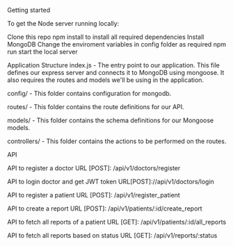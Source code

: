 Getting started

To get the Node server running locally:

Clone this repo
npm install to install all required dependencies
Install MongoDB
Change the enviroment variables in config folder as required
npm run start the local server

Application Structure
index.js - The entry point to our application. This file defines our express server and connects it to MongoDB using mongoose. It also requires the routes and models we'll be using in the application.

config/ - This folder contains configuration for mongodb.

routes/ - This folder contains the route definitions for our API.

models/ - This folder contains the schema definitions for our Mongoose models.

controllers/ - This folder contains the actions to be performed on the routes.


API

API to register a doctor
URL [POST]: /api/v1/doctors/register

API to login doctor and get JWT token
URL[POST]://api/v1/doctors/login

API to register a patient
URL [POST]: /api/v1/register_patient

API to create a report
URL [POST]: /api/v1/patients/:id/create_report


API to fetch all reports of a patient
URL [GET]: /api/v1/patients/:id/all_reports

 
API to fetch all reports based on status
URL [GET]: /api/v1/reports/:status


